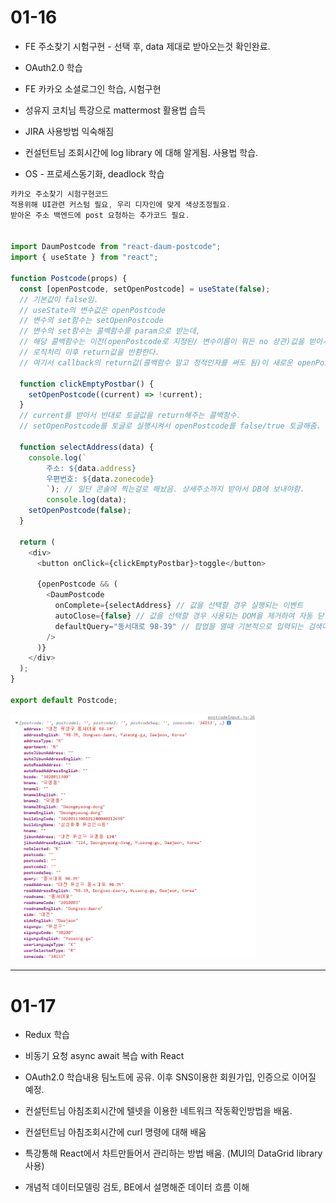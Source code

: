 # 01-16

- FE 주소찾기 시험구현 - 선택 후, data 제대로 받아오는것 확인완료.

- OAuth2.0 학습

- FE 카카오 소셜로그인 학습, 시험구현

- 성유지 코치님 특강으로 mattermost 활용법 습득

- JIRA 사용방법 익숙해짐

- 컨설턴트님 조회시간에 log library 에 대해 알게됨. 사용법 학습.

- OS - 프로세스동기화, deadlock 학습

```js
카카오 주소찾기 시험구현코드
적용위해 UI관련 커스텀 필요, 우리 디자인에 맞게 색상조정필요.
받아온 주소 백엔드에 post 요청하는 추가코드 필요.


import DaumPostcode from "react-daum-postcode";
import { useState } from "react";

function Postcode(props) {
  const [openPostcode, setOpenPostcode] = useState(false);
  // 기본값이 false임.
  // useState의 변수값은 openPostcode
  // 변수의 set함수는 setOpenPostcode
  // 변수의 set함수는 콜백함수를 param으로 받는데,
  // 해당 콜백함수는 이전(openPostcode로 지정된/ 변수이름이 뭐든 no 상관)값을 받아서,
  // 로직처리 이후 return값을 반환한다.
  // 여기서 callback의 return값(콜백함수 말고 정적인자를 써도 됨)이 새로운 openPostcode의 값이 됨.

  function clickEmptyPostbar() {
    setOpenPostcode((current) => !current);
  }
  // current를 받아서 반대로 토글값을 return해주는 콜백함수.
  // setOpenPostcode를 토글로 실행시켜서 openPostcode를 false/true 토글해줌.

  function selectAddress(data) {
    console.log(`
        주소: ${data.address}
        우편번호: ${data.zonecode}
        `); // 일단 콘솔에 찍는걸로 해놨음. 상세주소까지 받아서 DB에 보내야함.
        console.log(data);
    setOpenPostcode(false);
  }

  return (
    <div>
      <button onClick={clickEmptyPostbar}>toggle</button>

      {openPostcode && (
        <DaumPostcode
          onComplete={selectAddress} // 값을 선택할 경우 실행되는 이벤트
          autoClose={false} // 값을 선택할 경우 사용되는 DOM을 제거하여 자동 닫힘 설정
          defaultQuery="동서대로 98-39" // 팝업을 열때 기본적으로 입력되는 검색어. 대전캠주소 해놨음.
        />
      )}
    </div>
  );
}

export default Postcode;
```

<img title="" src="./resources/img/kakao_postcode_response.png" alt="loading-ag-122" width="393">

---

# 01-17

- Redux 학습

- 비동기 요청 async await 복습 with React

- OAuth2.0 학습내용 팀노트에 공유. 이후 SNS이용한 회원가입, 인증으로 이어질 예정.

- 컨설턴트님 아침조회시간에 텔넷을 이용한 네트워크 작동확인방법을 배움.

- 컨설턴트님 아침조회시간에 curl 명령에 대해 배움

- 특강통해 React에서 차트만들어서 관리하는 방법 배움. (MUI의 DataGrid library 사용)

- 개념적 데이터모델링 검토, BE에서 설명해준 데이터 흐름 이해
